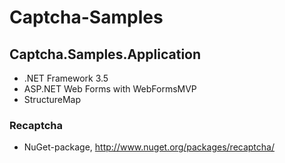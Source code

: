Captcha-Samples
===============

Captcha.Samples.Application
---------------------------
* .NET Framework 3.5
* ASP.NET Web Forms with WebFormsMVP
* StructureMap

### Recaptcha
* NuGet-package, http://www.nuget.org/packages/recaptcha/


